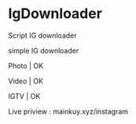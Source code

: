 # IgDownloader
Script IG downloader


simple IG downloader


Photo | OK

Video | OK

IGTV  | OK


Live priview : mainkuy.xyz/instagram

